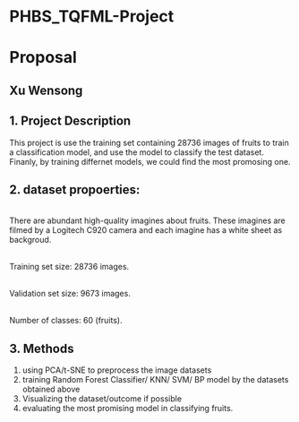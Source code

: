 # PHBS_TQFML-Project
# Proposal
## Xu Wensong
## 1.	Project Description
This project is use the training set containing 28736 images of fruits to train a classification model, and use the model to classify the test dataset. Finanly, by training differnet models, we could find the most promosing one.

## 2.	dataset propoerties:
<br>There are abundant high-quality imagines about fruits. These imagines are filmed by a Logitech C920 camera and each imagine has a white sheet as backgroud.

<br>Training set size: 28736 images.

<br>Validation set size: 9673 images.

<br>Number of classes: 60 (fruits).

## 3.	Methods
1)	using PCA/t-SNE to preprocess the image datasets
2)  training Random Forest Classifier/ KNN/ SVM/ BP model by the datasets obtained above
3)  Visualizing the dataset/outcome if possible
4)  evaluating the most promising model in classifying fruits.
